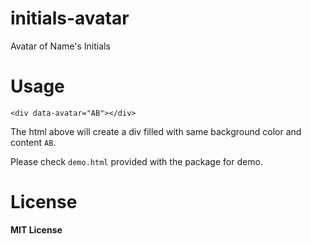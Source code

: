 # initials-avatar
Avatar of Name's Initials

# Usage
```
<div data-avatar="AB"></div>
```

The html above will create a div filled with same background color and content `AB`.

Please check `demo.html` provided with the package for demo.

# License
**MIT License**

